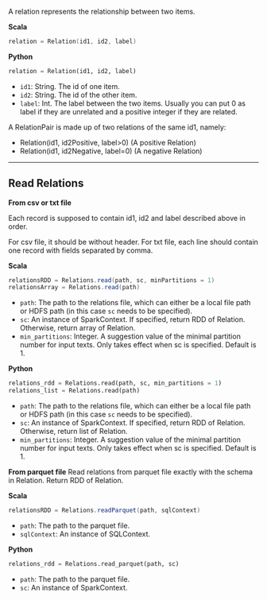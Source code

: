 A relation represents the relationship between two items.

**Scala**
```scala
relation = Relation(id1, id2, label)
```

**Python**
```python
relation = Relation(id1, id2, label)
```

* `id1`: String. The id of one item.
* `id2`: String. The id of the other item.
* `label`: Int. The label between the two items. Usually you can put 0 as label if they are unrelated and a positive integer if they are related.

A RelationPair is made up of two relations of the same id1, namely:
* Relation(id1, id2Positive, label>0) (A positive Relation)
* Relation(id1, id2Negative, label=0) (A negative Relation)

---
## **Read Relations**
__From csv or txt file__

Each record is supposed to contain id1, id2 and label described above in order.

For csv file, it should be without header.
For txt file, each line should contain one record with fields separated by comma.

**Scala**
```scala
relationsRDD = Relations.read(path, sc, minPartitions = 1)
relationsArray = Relations.read(path)
```

* `path`: The path to the relations file, which can either be a local file path or HDFS path (in this case `sc` needs to be specified).
* `sc`: An instance of SparkContext. If specified, return RDD of Relation. Otherwise, return array of Relation.
* `min_partitions`: Integer. A suggestion value of the minimal partition number for input
texts. Only takes effect when sc is specified. Default is 1.

**Python**
```python
relations_rdd = Relations.read(path, sc, min_partitions = 1)
relations_list = Relations.read(path)
```

* `path`: The path to the relations file, which can either be a local file path or HDFS path (in this case `sc` needs to be specified).
* `sc`: An instance of SparkContext. If specified, return RDD of Relation. Otherwise, return list of Relation.
* `min_partitions`: Integer. A suggestion value of the minimal partition number for input
texts. Only takes effect when sc is specified. Default is 1.

__From parquet file__
Read relations from parquet file exactly with the schema in Relation. Return RDD of Relation.

**Scala**
```scala
relationsRDD = Relations.readParquet(path, sqlContext)
```

* `path`: The path to the parquet file.
* `sqlContext`: An instance of SQLContext.

**Python**
```python
relations_rdd = Relations.read_parquet(path, sc)
```

* `path`: The path to the parquet file.
* `sc`: An instance of SparkContext.
